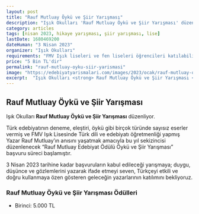 ```yaml
---
layout: post
title: "Rauf Mutluay Öykü ve Şiir Yarışması"
description: "Işık Okulları 'Rauf Mutluay Öykü ve Şiir Yarışması' düzenliyor."
category: articles
tags: [nisan 2023, hikaye yarışması, şiir yarışması, lise]
lastDate: 1680469200
dateHuman: "3 Nisan 2023"
organizer: "Işık Okulları"
requirements: "FMV Işık liseleri ve fen liseleri öğrencileri katılabilir."
price: "5 Bin TL'dir"
permalink: "rauf-mutluay-oyku-siir-yarismasi"
image: "https://edebiyatyarismalari.com/images/2023/ocak/rauf-mutluay-oyku-siir-yarismasi.jpg"
excerpt:  "Işık Okulları <strong> Rauf Mutluay Öykü ve Şiir Yarışması </strong> düzenliyor."
---
```


## Rauf Mutluay Öykü ve Şiir Yarışması
Işık Okulları **Rauf Mutluay Öykü ve Şiir Yarışması** düzenliyor.  

Türk edebiyatının deneme, eleştiri, öykü gibi birçok türünde sayısız eserler vermiş ve FMV Işık Lisesinde Türk dili ve edebiyatı öğretmenliği yapmış Yazar Rauf Mutluay’ın anısını yaşatmak amacıyla bu yıl sekizincisi düzenlenecek “Rauf Mutluay Edebiyat Ödülü Öykü ve Şiir Yarışması” başvuru süreci başlamıştır.

3 Nisan 2023 tarihine kadar başvuruların kabul edileceği yarışmaya; duygu, düşünce ve gözlemlerini yazarak ifade etmeyi seven, Türkçeyi etkili ve doğru kullanmaya özen gösteren geleceğin yazarlarının katılımını bekliyoruz.


### Rauf Mutluay Öykü ve Şiir Yarışması Ödülleri
- Birinci: 5.000 TL